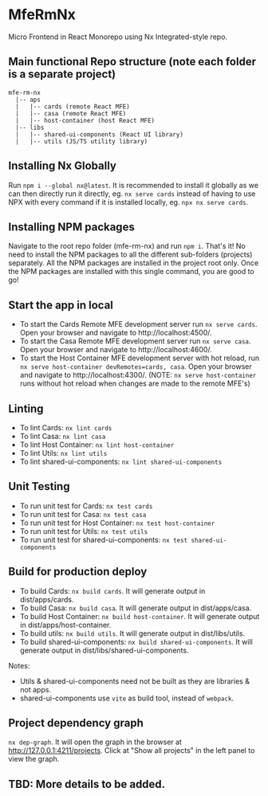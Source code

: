 # MfeRmNx

Micro Frontend in React Monorepo using Nx Integrated-style repo.

## Main functional Repo structure (note each folder is a separate project)
```
mfe-rm-nx
  |-- aps
  |   |-- cards (remote React MFE)
  |   |-- casa (remote React MFE)
  |   |-- host-container (host React MFE)
  |-- libs
  |   |-- shared-ui-components (React UI library)
  |   |-- utils (JS/TS utility library)
```

## Installing Nx Globally
Run `npm i --global nx@latest`. It is recommended to install it globally as we can then directly run it directly, eg. `nx serve cards` instead of having to use NPX with every command if it is installed locally, eg. `npx nx serve cards`.

## Installing NPM packages
Navigate to the root repo folder (mfe-rm-nx) and run `npm i`. That's it! No need to install the NPM packages to all the different sub-folders (projects) separately. All the NPM packages are installed in the project root only. Once the NPM packages are installed with this single command, you are good to go!

## Start the app in local
- To start the Cards Remote MFE development server run `nx serve cards`. Open your browser and navigate to http://localhost:4500/.
- To start the Casa Remote MFE development server run `nx serve casa`. Open your browser and navigate to http://localhost:4600/.
- To start the Host Container MFE development server with hot reload, run `nx serve host-container devRemotes=cards, casa`. Open your browser and navigate to http://localhost:4300/. (NOTE: `nx serve host-container` runs without hot reload when changes are made to the remote MFE's)

## Linting
- To lint Cards: `nx lint cards`
- To lint Casa: `nx lint casa`
- To lint Host Container: `nx lint host-container`
- To lint Utils: `nx lint utils`
- To lint shared-ui-components: `nx lint shared-ui-components`

## Unit Testing
- To run unit test for Cards: `nx test cards`
- To run unit test for Casa: `nx test casa`
- To run unit test for Host Container: `nx test host-container`
- To run unit test for Utils: `nx test utils`
- To run unit test for shared-ui-components: `nx test shared-ui-components`

## Build for production deploy
- To build Cards: `nx build cards`. It will generate output in dist/apps/cards.
- To build Casa: `nx build casa`. It will generate output in dist/apps/casa.
- To build Host Container: `nx build host-container`. It will generate output in dist/apps/host-container.
- To build utils: `nx build utils`. It will generate output in dist/libs/utils.
- To build shared-ui-components: `nx build shared-ui-components`. It will generate output in dist/libs/shared-ui-components.

Notes: 
- Utils & shared-ui-components need not be built as they are libraries & not apps.
- shared-ui-components use `vite` as build tool, instead of `webpack`.

## Project dependency graph
`nx dep-graph`. It will open the graph in the browser at http://127.0.0.1:4211/projects. Click at "Show all projects" in the left panel to view the graph.

## TBD: More details to be added.
